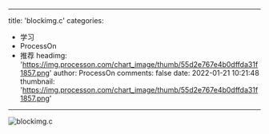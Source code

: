 
---
title: 'blockimg.c'
categories: 
 - 学习
 - ProcessOn
 - 推荐
headimg: 'https://img.processon.com/chart_image/thumb/55d2e767e4b0dffda31f1857.png'
author: ProcessOn
comments: false
date: 2022-01-21 10:21:48
thumbnail: 'https://img.processon.com/chart_image/thumb/55d2e767e4b0dffda31f1857.png'
---

<div>   
<img class="thumb" alt="blockimg.c" src="https://img.processon.com/chart_image/thumb/55d2e767e4b0dffda31f1857.png" referrerpolicy="no-referrer">
<p></p>  
</div>
            